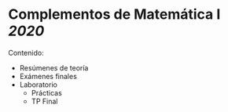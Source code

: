 # Complementos de Matemática I _2020_
Contenido: 
- Resúmenes de teoría
- Exámenes finales
- Laboratorio
  - Prácticas
  - TP Final

